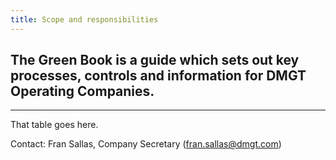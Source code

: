```yaml
---
title: Scope and responsibilities
---
```

## The Green Book is a guide which sets out key processes, controls and information for DMGT Operating Companies.

***

That table goes here. 



Contact: 
Fran Sallas, Company Secretary (<fran.sallas@dmgt.com>)
